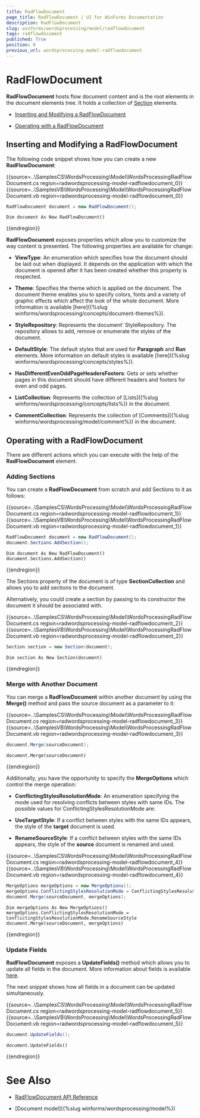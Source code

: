```yaml
---
title: RadFlowDocument
page_title: RadFlowDocument | UI for WinForms Documentation
description: RadFlowDocument
slug: winforms/wordsprocessing/model/radflowdocument
tags: radflowdocument
published: True
position: 0
previous_url: wordsprocessing-model-radflowdocument
---
```


# RadFlowDocument

__RadFlowDocument__ hosts flow document content and is the root elements in the document elements tree. It holds a collection of [Section](ca452231-3afc-45d0-b0f8-91404d6c52a2) elements.
      

* [Inserting and Modifying a RadFlowDocument](#inserting-and--modifying-a-radflowdocument)

* [Operating with a RadFlowDocument](#operating-with-a-radflowdocument)

## Inserting and  Modifying a RadFlowDocument

The following code snippet shows how you can create a new __RadFlowDocument__:

{{source=..\SamplesCS\WordsProcessing\Model\WordsProcessingRadFlowDocument.cs region=radwordsprocessing-model-radflowdocument_0}} 
{{source=..\SamplesVB\WordsProcessing\Model\WordsProcessingRadFlowDocument.vb region=radwordsprocessing-model-radflowdocument_0}} 

````C#
RadFlowDocument document = new RadFlowDocument();

````
````VB.NET
Dim document As New RadFlowDocument()

````

{{endregion}} 

__RadFlowDocument__ exposes properties which allow you to customize the way content is presented. The following properties are available for change:

* __ViewType__: An enumeration which specifies how the document should be laid out when displayed. It depends on the application with which the document is opened after it has been created whether this property is respected.

* __Theme__: Specifies the theme which is applied on the document. The document theme enables you to specify colors, fonts and a variety of graphic effects which affect the look of the whole document. More information is available [here]({%slug winforms/wordsprocessing/concepts/document-themes%}).

* __StyleRepository__: Represents the document' StyleRepository. The repository allows to add, remove or enumerate the styles of the document.

* __DefaultStyle__: The default styles that are used for __Paragraph__ and __Run__ elements. More information on default styles is available [here]({%slug winforms/wordsprocessing/concepts/styles%}).

* __HasDifferentEvenOddPageHeadersFooters__: Gets or sets whether pages in this document should have different headers and footers for even and odd pages.

* __ListCollection__: Represents the collection of [Lists]({%slug winforms/wordsprocessing/concepts/lists%}) in the document.

* __CommentCollection__: Represents the collection of [Comments]({%slug winforms/wordsprocessing/model/comment%}) in the document.

## Operating with a RadFlowDocument

There are different actions which you can execute with the help of the __RadFlowDocument__ element.

### Adding Sections

You can create a __RadFlowDocument__ from scratch and add Sections to it as follows:

{{source=..\SamplesCS\WordsProcessing\Model\WordsProcessingRadFlowDocument.cs region=radwordsprocessing-model-radflowdocument_1}} 
{{source=..\SamplesVB\WordsProcessing\Model\WordsProcessingRadFlowDocument.vb region=radwordsprocessing-model-radflowdocument_1}} 

````C#
RadFlowDocument document = new RadFlowDocument();
document.Sections.AddSection();

````
````VB.NET
Dim document As New RadFlowDocument()
document.Sections.AddSection()

````

{{endregion}} 

The Sections property of the document is of type __SectionCollection__ and allows you to add sections to the document.

Alternatively, you could create a section by passing to its constructor the document it should be associated with.

{{source=..\SamplesCS\WordsProcessing\Model\WordsProcessingRadFlowDocument.cs region=radwordsprocessing-model-radflowdocument_2}} 
{{source=..\SamplesVB\WordsProcessing\Model\WordsProcessingRadFlowDocument.vb region=radwordsprocessing-model-radflowdocument_2}} 

````C#
Section section = new Section(document);

````
````VB.NET
Dim section As New Section(document)

````

{{endregion}} 

### Merge with Another Document

You can merge a __RadFlowDocument__ within another document by using the __Merge()__ method and pass the source document as a parameter to it:

{{source=..\SamplesCS\WordsProcessing\Model\WordsProcessingRadFlowDocument.cs region=radwordsprocessing-model-radflowdocument_3}} 
{{source=..\SamplesVB\WordsProcessing\Model\WordsProcessingRadFlowDocument.vb region=radwordsprocessing-model-radflowdocument_3}} 

````C#
document.Merge(sourceDocument);

````
````VB.NET
document.Merge(sourceDocument)

````

{{endregion}}

Additionally, you have the opportunity to specify the __MergeOptions__ which control the merge operation:

* __ConflictingStylesResolutionMode__: An enumeration specifying the mode used for resolving conflicts between styles with same IDs. The possible values for ConflictingStylesResolutionMode are:
                

* __UseTargetStyle__: If a conflict between styles with the same IDs appears, the style of the __target__ document is used.
                    

* __RenameSourceStyle__: If a conflict between styles with the same IDs appears, the style of the  __source__ document is renamed and used.

{{source=..\SamplesCS\WordsProcessing\Model\WordsProcessingRadFlowDocument.cs region=radwordsprocessing-model-radflowdocument_4}} 
{{source=..\SamplesVB\WordsProcessing\Model\WordsProcessingRadFlowDocument.vb region=radwordsprocessing-model-radflowdocument_4}} 

````C#
MergeOptions mergeOptions = new MergeOptions();
mergeOptions.ConflictingStylesResolutionMode = ConflictingStylesResolutionMode.RenameSourceStyle;
document.Merge(sourceDocument, mergeOptions);

````
````VB.NET
Dim mergeOptions As New MergeOptions()
mergeOptions.ConflictingStylesResolutionMode = ConflictingStylesResolutionMode.RenameSourceStyle
document.Merge(sourceDocument, mergeOptions)

````

{{endregion}} 

### Update Fields

__RadFlowDocument__ exposes a __UpdateFields()__ method which allows you to update all fields in the document. More information about fields is available [here](6421f63c-7a33-4fdd-96bb-eda83bc198bf).

The next snippet shows how all fields in a document can be updated simultaneously.

{{source=..\SamplesCS\WordsProcessing\Model\WordsProcessingRadFlowDocument.cs region=radwordsprocessing-model-radflowdocument_5}} 
{{source=..\SamplesVB\WordsProcessing\Model\WordsProcessingRadFlowDocument.vb region=radwordsprocessing-model-radflowdocument_5}} 

````C#
document.UpdateFields();

````
````VB.NET
document.UpdateFields()

````

{{endregion}} 

# See Also

 * [RadFlowDocument API Reference](http://www.telerik.com/help/winforms/allmembers_t_telerik_windows_documents_flow_model_radflowdocument.html)

 * [Document model]({%slug winforms/wordsprocessing/model%})
